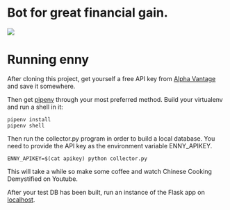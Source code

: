 # Bot for great financial gain.

![](https://melmagazine.com/wp-content/uploads/2019/07/Screen-Shot-2019-07-31-at-5.47.12-PM.png)


# Running enny

After cloning this project, get yourself a free API key from [Alpha Vantage](https://www.alphavantage.co/) and save it somewhere.

Then get [pipenv](https://github.com/pypa/pipenv) through your most preferred method. Build your virtualenv and run a shell in it:

    pipenv install
    pipenv shell

Then run the collector.py program in order to build a local database. You need to provide the API key as the environment variable ENNY_APIKEY.

```ENNY_APIKEY=$(cat apikey) python collector.py ```

This will take a while so make some coffee and watch Chinese Cooking Demystified on Youtube.

After your test DB has been built, run an instance of the Flask app on [localhost](http://localhost:5000).

